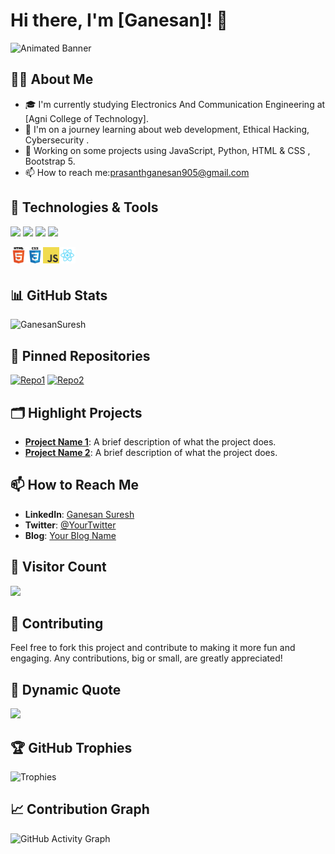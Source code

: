 # Hi there, I'm [Ganesan]! 👋

![Animated Banner](link-to-your-animated-banner.gif)

## 👨‍💻 About Me
- 🎓 I'm currently studying Electronics And Communication Engineering at [Agni College of Technology].
- 🌱 I'm on a journey learning about web development, Ethical Hacking, Cybersecurity .
- 🔭 Working on some projects using JavaScript, Python, HTML & CSS , Bootstrap 5.
- 📫 How to reach me:prasanthganesan905@gmail.com

## 🔧 Technologies & Tools
![](https://img.shields.io/badge/OS-Linux-informational?style=flat&logo=linux&logoColor=white&color=2bbc8a)
![](https://img.shields.io/badge/Editor-VSCode-informational?style=flat&logo=visual-studio-code&logoColor=white&color=2bbc8a)
![](https://img.shields.io/badge/Language-Python-informational?style=flat&logo=python&logoColor=white&color=2bbc8a)
![](https://img.shields.io/badge/Framework-React-informational?style=flat&logo=react&logoColor=white&color=2bbc8a)

<img align="left" alt="HTML5" width="26px" src="https://raw.githubusercontent.com/github/explore/main/topics/html/html.png" />
<img align="left" alt="CSS3" width="26px" src="https://raw.githubusercontent.com/github/explore/main/topics/css/css.png" />
<img align="left" alt="JavaScript" width="26px" src="https://raw.githubusercontent.com/github/explore/main/topics/javascript/javascript.png" />
<img align="left" alt="React" width="26px" src="https://raw.githubusercontent.com/github/explore/main/topics/react/react.png" />

<br />
<br />

## 📊 GitHub Stats
![GanesanSuresh](https://github-readme-stats.vercel.app/api?username=yourusername&show_icons=true&theme=radical)

## 📌 Pinned Repositories

[![Repo1](https://github-readme-stats.vercel.app/api/pin/?username=yourusername&repo=repo1&theme=radical)](https://github.com/yourusername/repo1)
[![Repo2](https://github-readme-stats.vercel.app/api/pin/?username=yourusername&repo=repo2&theme=radical)](https://github.com/yourusername/repo2)

## 🗂️ Highlight Projects
- **[Project Name 1](https://github.com/yourusername/projectname1)**: A brief description of what the project does.
- **[Project Name 2](https://github.com/yourusername/projectname2)**: A brief description of what the project does.

## 📫 How to Reach Me
- **LinkedIn**: [Ganesan Suresh](https://www.linkedin.com/in/ganesansuresh/)
- **Twitter**: [@YourTwitter](https://twitter.com/YourTwitter)
- **Blog**: [Your Blog Name](https://yourblog.com)

## 🔄 Visitor Count
![](https://komarev.com/ghpvc/?username=yourusername&color=green)

## 🤝 Contributing
Feel free to fork this project and contribute to making it more fun and engaging. Any contributions, big or small, are greatly appreciated!

## 📖 Dynamic Quote
![](https://quotes-github-readme.vercel.app/api?type=horizontal&theme=radical)

## 🏆 GitHub Trophies
![Trophies](https://github-profile-trophy.vercel.app/?username=yourusername&theme=onedark)

## 📈 Contribution Graph
![GitHub Activity Graph](https://activity-graph.herokuapp.com/graph?username=yourusername&bg_color=000000&color=ffffff&line=00ff00&point=ffffff&area=true&hide_border=true)


